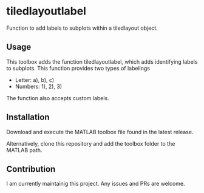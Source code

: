 # tiledlayoutlabel

Function to add labels to subplots within a tiledlayout object.

## Usage

This toolbox adds the function tiledlayoutlabel, which adds identifying labels to subplots. This function provides two types of labelings
- Letter: a), b), c)
- Numbers: 1), 2), 3)

The function also accepts custom labels.

## Installation

Download and execute the MATLAB toolbox file found in the latest release.

Alternatively, clone this repository and add the toolbox folder to the MATLAB path.

## Contribution

I am currently maintainig this project. Any issues and PRs are welcome.
